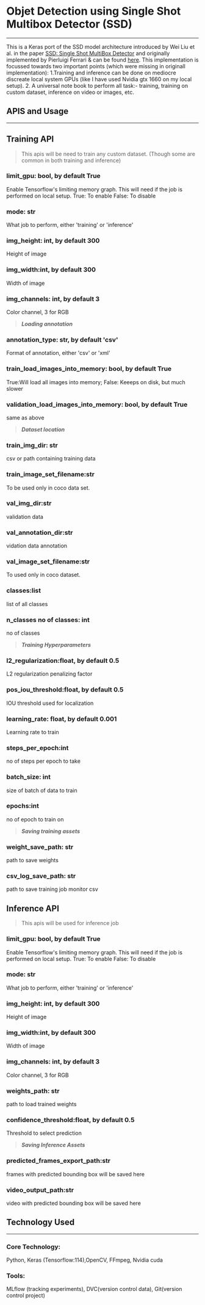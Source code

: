 # Objet Detection using Single Shot Multibox Detector (SSD)

---

This is a Keras port of the SSD model architecture introduced by Wei Liu et al. in the paper [SSD: Single Shot MultiBox Detector](https://arxiv.org/abs/1512.02325) and originally implemented by Pierluigi Ferrari & can be found [here](https://github.com/pierluigiferrari/ssd_keras). This implementation is focussed towards two important points (which were missing in originall implementation):
1.Training and inference can be done on mediocre discreate local system GPUs (like I have used Nvidia gtx 1660 on my local setup).
2. A universal note book to perform all task:- training, training on custom dataset, inference on video or images, etc.

## APIS and Usage

---

## Training API

> This apis will be need to train any custom dataset. (Though some are common in both training and inference)

### limit_gpu: bool, by default True

Enable Tensorflow's limiting memory graph. This will need if the job is performed on local setup.
True: To enable
False: To disable

### mode: str

 What job to perform, either 'training' or 'inference'

### img_height: int, by default 300

Height of image

### img_width:int, by default 300

Width of image

### img_channels: int, by default 3

Color channel, 3 for RGB

> **_Loading annotation_**

### annotation_type: str, by default 'csv'

Format of annotation, either 'csv' or 'xml'

### train_load_images_into_memory: bool, by default True

True:Will load all images into memory; False: Keeeps on disk, but much slower

### validation_load_images_into_memory: bool, by default True

same as above

>**_Dataset location_**

### train_img_dir: str

csv or path containing training data

### train_image_set_filename:str

To be used only in coco data set.

### val_img_dir:str

validation data

### val_annotation_dir:str

vidation data annotation

### val_image_set_filename:str

To used only in coco dataset.

### classes:list

list of all classes

### n_classes no of classes: int
no of classes

> **_Training Hyperparameters_**

### l2_regularization:float, by default 0.5

L2 regularization penalizing factor

### pos_iou_threshold:float, by default 0.5

IOU threshold used for localization

### learning_rate: float, by default 0.001

Learning rate to train

### steps_per_epoch:int

no of steps per epoch to take

### batch_size: int

size of batch of data to train

### epochs:int

no of epoch to train on

>**_Saving training assets_**

### weight_save_path: str

path to save weights

### csv_log_save_path: str

path to save training job monitor csv

## Inference API

> This apis will be used for inference job

### limit_gpu: bool, by default True

Enable Tensorflow's limiting memory graph. This will need if the job is performed on local setup.
True: To enable
False: To disable

### mode: str

 What job to perform, either 'training' or 'inference'

### img_height: int, by default 300

Height of image

### img_width:int, by default 300

Width of image

### img_channels: int, by default 3

Color channel, 3 for RGB

### weights_path: str

path to load trained weights

### confidence_threshold:float, by default 0.5

Threshold to select prediction

>**_Saving Inference Assets_**

### predicted_frames_export_path:str

frames with predicted bounding box will be saved here

### video_output_path:str

video with predicted bounding box will be saved here

## Technology Used

---

### Core Technology:

Python, Keras (Tensorflow:114),OpenCV, FFmpeg, Nvidia cuda

### Tools:

MLflow (tracking experiments), DVC(version control data), Git(version control project)
